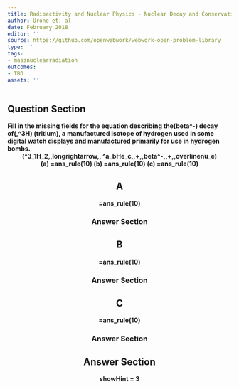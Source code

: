```yaml
---
title: Radioactivity and Nuclear Physics - Nuclear Decay and Conservation Laws
author: Urone et. al
date: February 2018
editor: ''
source: https://github.com/openwebwork/webwork-open-problem-library
type: ''
tags:
- massnuclearradiation
outcomes:
- TBD
assets: ''
---
```


## Question Section 

<b>
Fill in the missing fields for the equation describing the(beta^-) decay of(,^3H) (tritium), a manufactured isotope of hydrogen used in some digital watch displays and manufactured primarily for use in hydrogen bombs.
<center>(^3_1H_2,,longrightarrow,, ^a_bHe_c,,+,,beta^-,,+,,overlinenu_e)<center>
(a) =ans_rule(10)
(b) =ans_rule(10)
(c) =ans_rule(10)

## A
=ans_rule(10)
### Answer Section
## B
=ans_rule(10)
### Answer Section
## C
=ans_rule(10)
### Answer Section


## Answer Section

showHint = 3